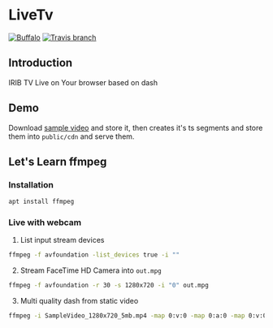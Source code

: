 # LiveTv

[![Buffalo](https://img.shields.io/badge/powered%20by-buffalo-blue.svg?style=flat-square)](http://gobuffalo.io)
[![Travis branch](https://img.shields.io/travis/AUTProjects/LiveTv/master.svg?style=flat-square)](https://travis-ci.org/AUTProjects/LiveTv)

## Introduction
IRIB TV Live on Your browser based on dash

## Demo
Download [sample video](https://www.sample-videos.com/video/mp4/720/big_buck_bunny_720p_10mb.mp4) and store it,
then creates it's ts segments and store them into `public/cdn` and serve them.

## Let's Learn ffmpeg

### Installation

```sh
apt install ffmpeg
```

### Live with webcam

1. List input stream devices

```sh
ffmpeg -f avfoundation -list_devices true -i ""
```

2. Stream FaceTime HD Camera into `out.mpg`

```sh
ffmpeg -f avfoundation -r 30 -s 1280x720 -i "0" out.mpg
```

3. Multi quality dash from static video

```sh
ffmpeg -i SampleVideo_1280x720_5mb.mp4 -map 0:v:0 -map 0:a:0 -map 0:v:0 -map 0:a:0 -b:v:0 250k -filter:v:0 "scale=-2:240" -profile:v:0 baseline -filter:v:1 "scale=-2:720" -profile:v:1 main -use_timeline 1 -use_template 1 -window_size 5 -adaptation_sets "id=0,streams=v id=1,streams=a" -f dash hello.mpd
```

